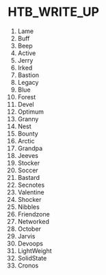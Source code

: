 # HTB_WRITE_UP

1) Lame
2) Buff
3) Beep
4) Active
5) Jerry
6) Irked
7) Bastion
8) Legacy 
9) Blue
10) Forest
11) Devel
12) Optimum
13) Granny
14) Nest
15) Bounty
16) Arctic
17) Grandpa
18) Jeeves
19) Stocker
20) Soccer
21) Bastard
22) Secnotes
23) Valentine
24) Shocker
25) Nibbles
26) Friendzone
27) Networked
28) October
29) Jarvis
30) Devoops
31) LightWeight
32) SolidState
33) Cronos

